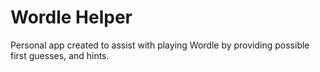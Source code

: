 # Wordle Helper #

Personal app created to assist with playing Wordle by providing possible first guesses, and hints. 

